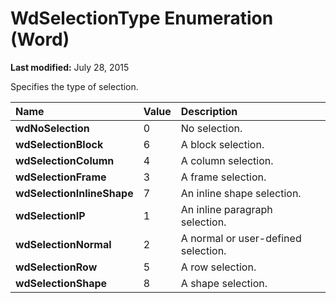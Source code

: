 
# WdSelectionType Enumeration (Word)

 **Last modified:** July 28, 2015

Specifies the type of selection.


|**Name**|**Value**|**Description**|
|:-----|:-----|:-----|
| **wdNoSelection**|0|No selection.|
| **wdSelectionBlock**|6|A block selection.|
| **wdSelectionColumn**|4|A column selection.|
| **wdSelectionFrame**|3|A frame selection.|
| **wdSelectionInlineShape**|7|An inline shape selection.|
| **wdSelectionIP**|1|An inline paragraph selection.|
| **wdSelectionNormal**|2|A normal or user-defined selection.|
| **wdSelectionRow**|5|A row selection.|
| **wdSelectionShape**|8|A shape selection.|
